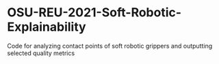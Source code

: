 # OSU-REU-2021-Soft-Robotic-Explainability
Code for analyzing contact points of soft robotic grippers and outputting selected quality metrics
